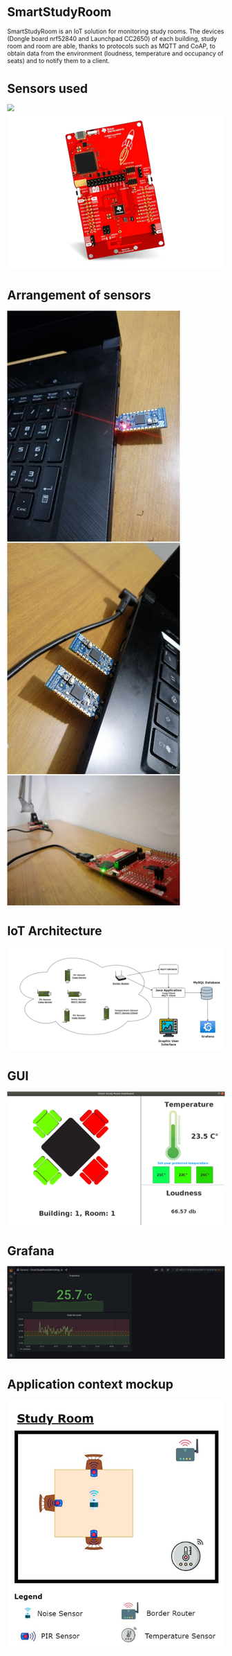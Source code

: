 # SmartStudyRoom
SmartStudyRoom is an IoT solution for monitoring study rooms. The devices (Dongle board nrf52840 and Launchpad CC2650) of each building, study room and room are able, thanks to protocols such as MQTT and CoAP, to obtain data from the environment (loudness, temperature and occupancy of seats) and to notify them to a client.

# Sensors used

<p float="center">
  <img src="documentation/images/dongle.png" width="200" />
  <img src="documentation/images/launchpad.png" width="500" /> 
</p>

# Arrangement of sensors

<p float="left">
  <img src="documentation/images/img1.jpg" width="400" />
  <img src="documentation/images/img2.jpg" width="400" /> 
  <img src="documentation/images/img3.jpg" width="400" />
</p>

# IoT Architecture

![My Image](documentation/images/architecture.png)

# GUI

![My Image](documentation/images/gui.PNG)

# Grafana

![My Image](documentation/images/grafana.png)

# Application context mockup

![My Image](documentation/images/context.jpg)
